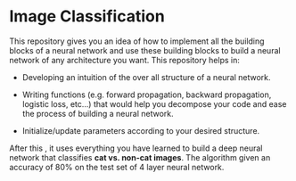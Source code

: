 # Image Classification
This repository gives you an idea of how to implement all the building blocks of a neural network and use these building blocks to build a neural network of any architecture you want. This repository helps in:

- Developing an intuition of the over all structure of a neural network.

- Writing functions (e.g. forward propagation, backward propagation, logistic loss, etc...) that would help you decompose your code and ease the process of building a neural network.

- Initialize/update parameters according to your desired structure.

After this , it uses everything you have learned to build a deep neural network that classifies **cat vs. non-cat images**. The algorithm given an accuracy of 80% on the test set of 4 layer neural network.
